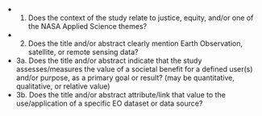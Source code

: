 * 1. Does the context of the study relate to justice, equity, and/or one of the NASA Applied Science themes?
* 2. Does the title and/or abstract clearly mention Earth Observation, satellite, or remote sensing data?
* 3a. Does the title and/or abstract indicate that the study assesses/measures the value of a societal benefit for a defined user(s) and/or purpose, as a primary goal or result? (may be quantitative, qualitative, or relative value)
* 3b. Does the title and/or abstract attribute/link that value to the use/application of a specific EO dataset or data source?


